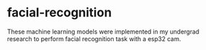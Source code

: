 # facial-recognition

These machine learning models were implemented in my undergrad research to perform facial recognition task with a esp32 cam.
